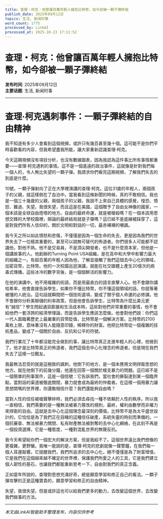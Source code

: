```yaml
---
title: 查理・柯克：他曾讓百萬年輕人擁抱比特幣，如今卻被一顆子彈終結
publish_date: 2025年09月12日
topics: 生活, 新闻时事
word_count: 1775
processed_by: LinkAI
processed_at: 2025-10-23 17:11:52
---
```


# 查理・柯克：他曾讓百萬年輕人擁抱比特幣，如今卻被一顆子彈終結

**发布时间**: 2025年09月12日  
**主要话题**: 生活, 新闻时事

---

# 查理·柯克遇刺事件：一顆子彈終結的自由精神

我不知道有多少人會看到這個視頻，或許只有幾百甚至幾十個。這可能不是你們平時喜歡看的內容，但我希望盡我所能，讓大家重新認識查理·柯克。

今天這期視頻沒有項目分析，也沒有數據圖表，因為我認為這件事比所有事情都重要——查理·柯克遇刺的事情。這不是一個遙遠的政治事件，這就像是針對我們每一個人的，令人無比失望的一顆子彈。我請求你們看完這期視頻，了解我們失去的到底是什麼。

10號，一顆子彈射向了正在大學裡演講的查理·柯克。這位31歲的年輕人，兩個孩子的父親，就這樣倒在了血泊中。當我看到這條新聞的時候，真的不敢相信。我也是一個三十幾歲的父親，兩個孩子的父親，我說不上來自己具體的感覺，惶恐、憤怒、難過、失望。我很失望，而且這是在美國，這個贈予了自由女神像的國家，一個本該是全球自由燈塔的地方。自由的最終命運，就是被槍殺嗎？在一個本該用思想交鋒的大學校園裡，辯論的最終結局就是子彈嗎？這已經不是底線被踩穿了，這是對我們所有人信仰的，關於文明和對話的一切，最赤裸裸的嘲諷。

我今天之所以如此憤怒和悲傷，不僅僅是因為一個生命的失去，更是因為我們的世界失去了一位極其重要的，甚至可以說無可替代的佈道者。你們很多人可能都不認識他，對他不熟。他不是交易員，不是頂尖開發者，也不是什麼資本家，但他是一個講故事的人。他創辦的Turning Point USA組織，是在高中和大學中影響力最大的組織之一。有超百萬的年輕人因為他，了解並接觸了我們這個去中心化的領域，加密貨幣，比特幣。他的一次校園巡迴演講，就能在社交媒體上產生20億次的病毒式傳播。這些冰冷的數字背後，是一個個鮮活的影響力。

在他的演講中，他不用複雜的術語，而是用最直白的語言直擊人心。他不會跟你講哈希率，他會直接告訴學生，如果你不懂比特幣，你不懂這個領域的話，你就等著被懂的人統治。這句話就瞬間把一個技術選項，變成了關乎個人命運的必修課。他不會跟你分析美聯儲的利率政策，但是他會告訴學生，比特幣為什麼比美元更有“誠信”？學生問起通貨膨脹和生活成本時，這些對他們非常重要的事情，他不會給他們一套浮誇的經濟學理論，而是告訴學生應該怎麼做。他會對他們說：你們這一代人面臨著歷史上最嚴重的貨幣貶值，比特幣是一個解決方案。比特幣的2100萬枚上限，意味著沒有人能隨意印錢，稀釋你的財富。他把比特幣從一個複雜的技術產品，變成了一個關於自由、反抗和公平的符號。

我們行業花了十年都沒能完全做到的事，讓比特幣真正走進年輕人的心裡，他做到了。他才是比特幣真正的佈道者，我們這個去中心化理念的佈道者。但是現在我們失去了這樣一位戰友。

我最無法忍受的就是這極致的諷刺，他倒下的地方，是一個本應用文明捍衛思想的地方。就在他倒下的前幾分鐘，他還在回答一個關於槍支暴力的問題。這已經不是一個簡單的刑事案件，這是一個信號：它告訴我們，當社會的撕裂達到某一個臨界點，當對話的渠道被徹底關閉，暴力就會成為最終的仲裁者。在這樣一個用暴力讓思想閉嘴的世界裡，你還敢相信什麼？我們還能夠自由嗎？

當對人性的信任被槍聲擊碎時，我們必須去尋找一種不依賴於人性的秩序。所以我一直相信，我們需要的是一種無法被暴力篡改的規則，最終，權利由數學而非權力來捍衛的自由。這就是去中心化這個理念最深刻的價值。比特幣不是為太平盛世設計的，它恰恰是為了我們正在目睹的這種信任破產，系統失靈的時刻而準備的。一個抗審查、無法被暴力關閉、私有財產無法被剝奪的去中心化網絡，在此刻不再是一個投資選擇，它是一種態度，一種對混亂世界的無聲反抗。

我今天希望給你們一個宏大的解決方案，但是我給不了。這個世界遠比我們想像的更複雜，更野蠻。我唯一能說的是，查理·柯克的悲劇就像一聲警鐘，在我們每一個人耳邊敲響。它提醒我們，我們所追求的去中心化，絕不僅僅是為了財富增值，它是我們在這個越來越不確定的世界裡，保護我們所愛之人的工具，它是我們建立個人韌性的基石，也讓我們都能重新思考一下，自由對我們的真正含義。

正如當年所說的，查理對思想充滿好奇，總是願意學習和修正自己的看法。一顆子彈攻擊的正是這種寶貴的，願意學習和修正的自由精神。

失望，我很失望。但是或許這也可以給我們更多的動力，去改變這個世界，去改變我們做事的方法。


---

*本文由LinkAI智能助手整理发布，内容仅供参考*

